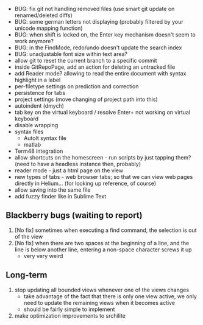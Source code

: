 * BUG: fix git not handling removed files (use smart git update on renamed/deleted diffs)
* BUG: some german letters not displaying (probably filtered by your unicode mapping function)
* BUG: when shift is locked on, the Enter key mechanism doesn't seem to work anymore?
* BUG: in the FindMode, redo/undo doesn't update the search index
* BUG: unadjustable font size within text area?
* allow git to reset the current branch to a specific commit
* inside GitRepoPage, add an action for deleting an untracked file
* add Reader mode? allowing to read the entire document with syntax highlight in a label
* per-filetype settings on prediction and correction
* persistence for tabs
* project settings (move changing of project path into this)
* autoindent (dmych)
* tab key on the virtual keyboard / resolve Enter+ not working on virtual keyboard
* disable wrapping
* syntax files
    * AutoIt syntax file
    * matlab
* Term48 integration
* allow shortcuts on the homescreen - run scripts by just tapping them? (need to have a headless instance then, probably)
* reader mode - just a html page on the view
* new types of tabs - web browser tabs; so that we can view web pages directly in Helium... (for looking up reference, of course)
* allow saving into the same file
* add fuzzy finder like in Sublime Text




## Blackberry bugs (waiting to report)

1. [No fix] sometimes when executing a find command, the selection is out of the view
2. [No fix] when there are two spaces at the beginning of a line, and the line is below another line, entering a non-space character screws it up
    * very very weird

## Long-term

1. stop updating all bounded views whenever one of the views changes
    - take advantage of the fact that there is only one view active, we only need to update the remaining views when it becomes active
    - should be fairly simple to implement
2. make optimization improvements to srchilite
